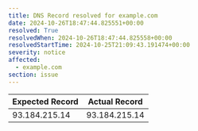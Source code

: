 ```yaml
---
title: DNS Record resolved for example.com
date: 2024-10-26T18:47:44.825551+00:00
resolved: True
resolvedWhen: 2024-10-26T18:47:44.825558+00:00
resolvedStartTime: 2024-10-25T21:09:43.191474+00:00
severity: notice
affected:
  - example.com
section: issue
---
```


| Expected Record  | Actual Record  |
|------------------|----------------|
| 93.184.215.14 | 93.184.215.14 |
